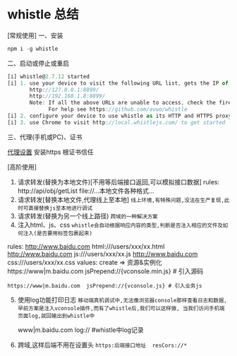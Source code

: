 # whistle 总结
[常规使用]
一、安装
  ```ts
  npm i -g whistle
  ```

二、启动或停止或重启
```ts
[i] whistle@2.7.12 started
[i] 1. use your device to visit the following URL list, gets the IP of the URL you can access:
       http://127.0.0.1:8899/
       http://192.168.1.8:8899/
       Note: If all the above URLs are unable to access, check the firewall settings
             For help see https://github.com/avwo/whistle
[i] 2. configure your device to use whistle as its HTTP and HTTPS proxy on IP:8899
[i] 3. use Chrome to visit http://local.whistlejs.com/ to get started
```

三、代理(手机或PC)、证书

[代理设置](proxy.png)
安装https 根证书信任

[高阶使用]
1. 请求转发(替换为本地文件)[不用等后端接口返回,可以模拟接口数据]
rules: http://api/obj/getList  file://...本地文件各种格式...
2. 请求转发[替换本地文件,代理线上至本地]
   `线上环境,有特殊问题,没法在生产复现,此时可直接替换js至本地进行调试`
3. 请求转发(替换为另一个线上路径)
   `跨域的一种解决方案`
4. 注入html、js、css
   `whistle会自动根据响应内容的类型,判断是否注入相应的文件及如何注入(是否要用标签包裹起来)` 

rules:
   http://www.baidu.com  html:///users/xxx/xx.html
   http://www.baidu.com  js:///users/xxx/xx.js
   http://www.baidu.com  css:///users/xxx/xx.css
values:
    create => 资源&实例化
    https://www|m.baidu.com  jsPrepend://{vconsole.min.js} # 引入源码

    https://www|m.baidu.com  jsPrepend://{vconsole.js} # 引入业务js
5. 使用log功能打印日志
    `移动端真机调试中,无法像浏览器console那样查看日志和数据,早前方案是注入vconsole插件,而有了whistle后,我们可以这样做, 当我们访问手机端页面log,就回输出到whistle中`

    www|m.baidu.com log:// #whistle中log记录

6. 跨域,这样后端不用在设置头
   `https:后端接口地址  resCors://*`
